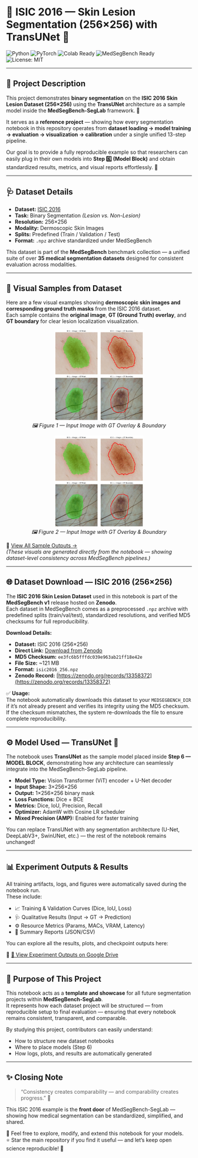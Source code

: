 # 🧠 ISIC 2016 — Skin Lesion Segmentation (256×256) with TransUNet 🔬

![Python](https://img.shields.io/badge/Python-3.8+-yellow)
![PyTorch](https://img.shields.io/badge/PyTorch-🧩-red)
![Colab Ready](https://img.shields.io/badge/Open%20in-Colab-orange)
![MedSegBench Ready](https://img.shields.io/badge/MedSegBench-Ready-purple)
![License: MIT](https://img.shields.io/badge/License-MIT-blue.svg)

---

## 🌟 Project Description

This project demonstrates **binary segmentation** on the **ISIC 2016 Skin Lesion Dataset (256×256)** using the **TransUNet** architecture as a sample model inside the **MedSegBench-SegLab** framework. 🧩  

It serves as a **reference project** — showing how every segmentation notebook in this repository operates from **dataset loading → model training → evaluation → visualization → calibration** under a single unified 13-step pipeline.  

Our goal is to provide a fully reproducible example so that researchers can easily plug in their own models into **Step 6️⃣ (Model Block)** and obtain standardized results, metrics, and visual reports effortlessly. 🚀  

---

## 🩺 Dataset Details

- **Dataset:** [ISIC 2016](https://challenge.isic-archive.com/data/#2016)  
- **Task:** Binary Segmentation *(Lesion vs. Non-Lesion)*  
- **Resolution:** 256×256  
- **Modality:** Dermoscopic Skin Images  
- **Splits:** Predefined (Train / Validation / Test)  
- **Format:** `.npz` archive standardized under MedSegBench  

This dataset is part of the **MedSegBench** benchmark collection — a unified suite of over **35 medical segmentation datasets** designed for consistent evaluation across modalities.

---

## 🧩 Visual Samples from Dataset

Here are a few visual examples showing **dermoscopic skin images and corresponding ground truth masks** from the ISIC 2016 dataset.  
Each sample contains the **original image**, **GT (Ground Truth) overlay**, and **GT boundary** for clear lesion localization visualization.  

<p align="center">
  <img src="https://github.com/HussamUmer/MedSegBench-SegLab/raw/main/ISIC2016_Binary_TransUNet256/outputs/image_1.png" width="48%" alt="ISIC2016 Sample 1"/>
  <br>
  <em>🖼️ Figure 1 — Input Image with GT Overlay & Boundary</em>
</p>

<p align="center">
  <img src="https://github.com/HussamUmer/MedSegBench-SegLab/raw/main/ISIC2016_Binary_TransUNet256/outputs/image_2.png" width="48%" alt="ISIC2016 Sample 2"/>
  <br>
  <em>🖼️ Figure 2 — Input Image with GT Overlay & Boundary</em>
</p>

🔗 [View All Sample Outputs →](https://github.com/HussamUmer/MedSegBench-SegLab/tree/main/ISIC2016_Binary_TransUNet256/outputs)  
*(These visuals are generated directly from the notebook — showing dataset-level consistency across MedSegBench pipelines.)*


---

## 🌐 Dataset Download — ISIC 2016 (256×256)

The **ISIC 2016 Skin Lesion Dataset** used in this notebook is part of the **MedSegBench v1** release hosted on **Zenodo**.  
Each dataset in MedSegBench comes as a preprocessed `.npz` archive with predefined splits (train/val/test), standardized resolutions, and verified MD5 checksums for full reproducibility.  

**Download Details:**
- **Dataset:** ISIC 2016 (256×256)
- **Direct Link:** [Download from Zenodo](https://zenodo.org/records/13358372/files/isic2016_256.npz?download=1)
- **MD5 Checksum:** `ee3fc6b5fffdc039e963ab21ff18e42e`
- **File Size:** ~121 MB
- **Format:** `isic2016_256.npz`
- **Zenodo Record:** [https://zenodo.org/records/13358372](https://zenodo.org/records/13358372)

✅ **Usage:**  
The notebook automatically downloads this dataset to your `MEDSEGBENCH_DIR` if it’s not already present and verifies its integrity using the MD5 checksum.  
If the checksum mismatches, the system re-downloads the file to ensure complete reproducibility.  



---

## ⚙️ Model Used — TransUNet 🧬

The notebook uses **TransUNet** as the sample model placed inside **Step 6 — MODEL BLOCK**, demonstrating how any architecture can seamlessly integrate into the MedSegBench-SegLab pipeline.

- **Model Type:** Vision Transformer (ViT) encoder + U-Net decoder  
- **Input Shape:** 3×256×256  
- **Output:** 1×256×256 binary mask  
- **Loss Functions:** Dice + BCE  
- **Metrics:** Dice, IoU, Precision, Recall  
- **Optimizer:** AdamW with Cosine LR scheduler  
- **Mixed Precision (AMP):** Enabled for faster training  

You can replace TransUNet with any segmentation architecture (U-Net, DeepLabV3+, SwinUNet, etc.) — the rest of the notebook remains unchanged!

---

## 📊 Experiment Outputs & Results

All training artifacts, logs, and figures were automatically saved during the notebook run.  
These include:
- 📈 Training & Validation Curves (Dice, IoU, Loss)
- 🩺 Qualitative Results (Input → GT → Prediction)
- ⚙️ Resource Metrics (Params, MACs, VRAM, Latency)
- 📁 Summary Reports (JSON/CSV)

You can explore all the results, plots, and checkpoint outputs here:

🔗 [📂 View Experiment Outputs on Google Drive](https://drive.google.com/drive/folders/1t40QUhLEmaqYYyyg8uuGAoXVgLP0b_n8?usp=sharing)

---

## 🧠 Purpose of This Project

This notebook acts as a **template and showcase** for all future segmentation projects within **MedSegBench-SegLab**.  
It represents how each dataset project will be structured — from reproducible setup to final evaluation — ensuring that every notebook remains consistent, transparent, and comparable.

By studying this project, contributors can easily understand:
- How to structure new dataset notebooks  
- Where to place models (Step 6)  
- How logs, plots, and results are automatically generated  

---

## ✨ Closing Note

> “Consistency creates comparability — and comparability creates progress.” 💫  

This ISIC 2016 example is the **front door** of MedSegBench-SegLab — showing how medical segmentation can be standardized, simplified, and shared.  

🧩 Feel free to explore, modify, and extend this notebook for your models.  
⭐ Star the main repository if you find it useful — and let’s keep open science reproducible! 🚀

